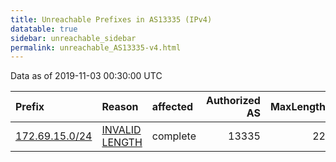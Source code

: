 ```yaml
---
title: Unreachable Prefixes in AS13335 (IPv4)
datatable: true
sidebar: unreachable_sidebar
permalink: unreachable_AS13335-v4.html
---
```


Data as of 2019-11-03 00:30:00 UTC


<div class="datatable-begin"></div>

| Prefix                                                 | Reason                                                                                                   | affected   |   Authorized AS |   MaxLength | Anchor                           |   unreachable /24s |
|:-------------------------------------------------------|:---------------------------------------------------------------------------------------------------------|:-----------|----------------:|------------:|:---------------------------------|-------------------:|
| [172.69.15.0/24](https://stat.ripe.net/172.69.15.0/24) | [INVALID LENGTH](https://rpki-validator.ripe.net/announcement-preview?asn=AS13335&prefix=172.69.15.0/24) | complete   |           13335 |          22 | [ARIN](unreachable_ARIN-v4.html) |                  1 |

<div class="datatable-end"></div>